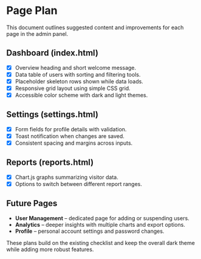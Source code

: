 # Page Plan

This document outlines suggested content and improvements for each page in the admin panel.

## Dashboard (index.html)
- [x] Overview heading and short welcome message.
- [x] Data table of users with sorting and filtering tools.
- [x] Placeholder skeleton rows shown while data loads.
- [x] Responsive grid layout using simple CSS grid.
- [x] Accessible color scheme with dark and light themes.

## Settings (settings.html)
- [x] Form fields for profile details with validation.
- [x] Toast notification when changes are saved.
- [x] Consistent spacing and margins across inputs.

## Reports (reports.html)
- [x] Chart.js graphs summarizing visitor data.
- [x] Options to switch between different report ranges.

## Future Pages
- **User Management** – dedicated page for adding or suspending users.
- **Analytics** – deeper insights with multiple charts and export options.
- **Profile** – personal account settings and password changes.

These plans build on the existing checklist and keep the overall dark theme while adding more robust features.
